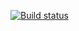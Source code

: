 [![Build status](https://ci.appveyor.com/api/projects/status/iqs00h8vjpiap9eh/branch/master?svg=true)](https://ci.appveyor.com/project/Slaywerz/aqa-2-1-x30ma/branch/master)
